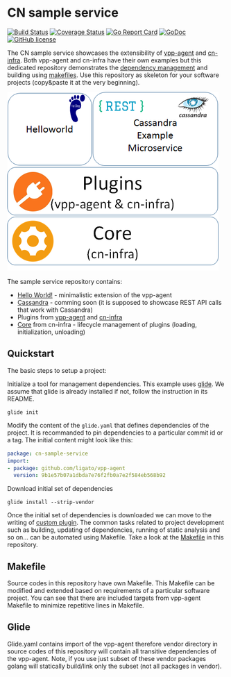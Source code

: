 # CN sample service

[![Build Status](https://travis-ci.org/ligato/cn-sample-service.svg?branch=master)](https://travis-ci.org/ligato/cn-sample-service)
[![Coverage Status](https://coveralls.io/repos/github/ligato/cn-sample-service/badge.svg?branch=master)](https://coveralls.io/github/ligato/cn-sample-service?branch=master)
[![Go Report Card](https://goreportcard.com/badge/github.com/ligato/cn-sample-service)](https://goreportcard.com/report/github.com/ligato/cn-sample-service)
[![GoDoc](https://godoc.org/github.com/ligato/cn-sample-service?status.svg)](https://godoc.org/github.com/ligato/cn-sample-service)
[![GitHub license](https://img.shields.io/badge/license-Apache%20license%202.0-blue.svg)](https://github.com/ligato/cn-sample-service/blob/master/LICENSE)

The CN sample service showcases the extensibility of [vpp-agent](https://github.com/ligato/vpp-agent) 
and [cn-infra](https://github.com/ligato/cn-infra). Both vpp-agent and cn-infra have their own examples
but this dedicated repository demonstrates the [dependency management](Glide) and building using [makefiles](Makefile).
Use this repository as skeleton for your software projects (copy&paste it at the very beginning).

![sample_service](docs/imgs/sample_service.png "Sample service plugins")


The sample service repository contains:
* [Hello World!](cmd/helloworld) - minimalistic extension of the vpp-agent
* [Cassandra](cmd/cassandra) - comming soon (it is supposed to showcase REST API calls that work with Cassandra)
* Plugins from [vpp-agent](https://github.com/ligato/vpp-agent/tree/master/plugins) and [cn-infra](https://github.com/ligato/cn-infra)
* [Core](https://github.com/ligato/cn-infra/tree/master/core) from cn-infra - lifecycle management of plugins (loading, 
initialization, unloading)

## Quickstart

The basic steps to setup a project:

Initialize a tool for management dependencies. This example uses [glide](https://github.com/Masterminds/glide).
We assume that glide is already installed if not, follow the instruction in its README.

```
glide init
```

Modify the content of the `glide.yaml` that defines dependencies of the project.
It is recommanded to pin dependencies to a particular commit id or a tag. The initial content
might look like this:

```yaml
package: cn-sample-service
import:
- package: github.com/ligato/vpp-agent
  version: 9b1e57b07a1dbda7e76f2fb0a7e2f584eb568b92
```

Download initial set of dependencies

```
glide install --strip-vendor
```

Once the initial set of dependencies is downloaded we can move to the writing of [custom plugin](cmd/helloworld).
The common tasks related to project development such as building, updating of dependencies, running of static
analysis and so on... can be automated using Makefile. Take a look at the [Makefile](Makefile) in this repository.

## Makefile
Source codes in this repository have own Makefile. This Makefile can be modified and extended based on requirements
of a particular software project. You can see that there are included targets from vpp-agent Makefile to minimize
repetitive lines in Makefile.

## Glide
Glide.yaml contains import of the vpp-agent therefore vendor directory in source codes of this repository
will contain all transitive dependencies of the vpp-agent. Note, if you use just subset of these vendor packages
golang will statically build/link only the subset (not all packages in vendor).